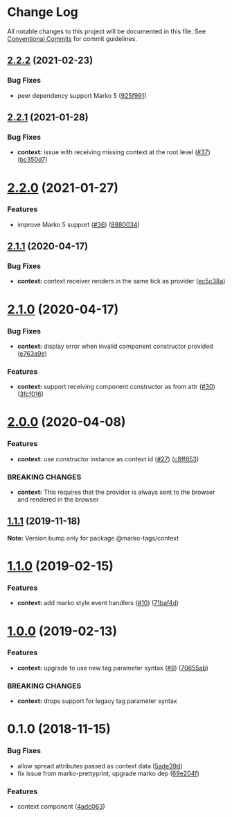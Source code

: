 # Change Log

All notable changes to this project will be documented in this file.
See [Conventional Commits](https://conventionalcommits.org) for commit guidelines.

## [2.2.2](https://github.com/marko-js/tags/compare/@marko-tags/context@2.2.1...@marko-tags/context@2.2.2) (2021-02-23)


### Bug Fixes

* peer dependency support Marko 5 ([925f991](https://github.com/marko-js/tags/commit/925f991fea948b01d696b75e7df5e7b3e8a1159c))





## [2.2.1](https://github.com/marko-js/tags/compare/@marko-tags/context@2.2.0...@marko-tags/context@2.2.1) (2021-01-28)


### Bug Fixes

* **context:** issue with receiving missing context at the root level ([#37](https://github.com/marko-js/tags/issues/37)) ([bc350d7](https://github.com/marko-js/tags/commit/bc350d748b685016c7785a067f31d8f813a8755d))





# [2.2.0](https://github.com/marko-js/tags/compare/@marko-tags/context@2.1.1...@marko-tags/context@2.2.0) (2021-01-27)


### Features

* improve Marko 5 support ([#36](https://github.com/marko-js/tags/issues/36)) ([8880034](https://github.com/marko-js/tags/commit/88800342922709b88930863a864869c711386c3c))





## [2.1.1](https://github.com/marko-js/tags/compare/@marko-tags/context@2.1.0...@marko-tags/context@2.1.1) (2020-04-17)


### Bug Fixes

* **context:** context receiver renders in the same tick as provider ([ec5c38a](https://github.com/marko-js/tags/commit/ec5c38a2c1ddc2331fb87c7ba836d8a8eba7ee3f))





# [2.1.0](https://github.com/marko-js/tags/compare/@marko-tags/context@2.0.0...@marko-tags/context@2.1.0) (2020-04-17)


### Bug Fixes

* **context:** display error when invalid component constructor provided ([e763a9e](https://github.com/marko-js/tags/commit/e763a9ee86a8923aa5244f9313c9b45ac32bf14a))


### Features

* **context:** support receiving component constructor as from attr ([#30](https://github.com/marko-js/tags/issues/30)) ([3fcf016](https://github.com/marko-js/tags/commit/3fcf0169a02227d7cbc4ca6a7751190284879ea0))





# [2.0.0](https://github.com/marko-js/tags/compare/@marko-tags/context@1.1.1...@marko-tags/context@2.0.0) (2020-04-08)


### Features

* **context:** use constructor instance as context id ([#27](https://github.com/marko-js/tags/issues/27)) ([c8ff653](https://github.com/marko-js/tags/commit/c8ff653c372eaa9b976f00cfa41f421d3e4315d6))


### BREAKING CHANGES

* **context:** This requires that the provider is always sent to the browser and rendered in the browser





## [1.1.1](https://github.com/marko-js/tags/compare/@marko-tags/context@1.1.0...@marko-tags/context@1.1.1) (2019-11-18)

**Note:** Version bump only for package @marko-tags/context





# [1.1.0](https://github.com/marko-js/tags/compare/@marko-tags/context@1.0.0...@marko-tags/context@1.1.0) (2019-02-15)


### Features

* **context:** add marko style event handlers ([#10](https://github.com/marko-js/tags/issues/10)) ([71baf4d](https://github.com/marko-js/tags/commit/71baf4d))





# [1.0.0](https://github.com/marko-js/tags/compare/@marko-tags/context@0.1.0...@marko-tags/context@1.0.0) (2019-02-13)


### Features

* **context:** upgrade to use new tag parameter syntax ([#9](https://github.com/marko-js/tags/issues/9)) ([70655ab](https://github.com/marko-js/tags/commit/70655ab))


### BREAKING CHANGES

* **context:** drops support for legacy tag parameter syntax





# 0.1.0 (2018-11-15)


### Bug Fixes

* allow spread attributes passed as context data ([5ade39d](https://github.com/marko-js/tags/commit/5ade39d))
* fix issue from marko-prettyprint, upgrade marko dep ([69e204f](https://github.com/marko-js/tags/commit/69e204f))


### Features

* context component ([4adc063](https://github.com/marko-js/tags/commit/4adc063))
